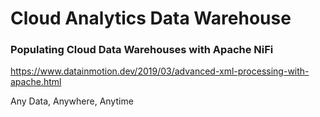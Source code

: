 # Cloud Analytics Data Warehouse

### Populating Cloud Data Warehouses with Apache NiFi

https://www.datainmotion.dev/2019/03/advanced-xml-processing-with-apache.html

Any Data, Anywhere, Anytime

